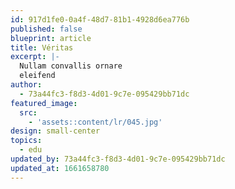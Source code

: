 ```yaml
---
id: 917d1fe0-0a4f-48d7-81b1-4928d6ea776b
published: false
blueprint: article
title: Véritas
excerpt: |-
  Nullam convallis ornare
  eleifend
author:
  - 73a44fc3-f8d3-4d01-9c7e-095429bb71dc
featured_image:
  src:
    - 'assets::content/lr/045.jpg'
design: small-center
topics:
  - edu
updated_by: 73a44fc3-f8d3-4d01-9c7e-095429bb71dc
updated_at: 1661658780
---
```

